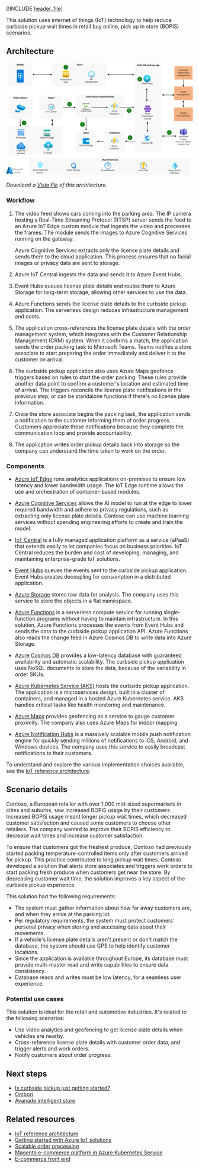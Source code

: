 [!INCLUDE [header_file](../../../includes/sol-idea-header.md)]

This solution uses internet of things (IoT) technology to help reduce curbside pickup wait times in retail buy online, pick up in store (BOPIS) scenarios.

## Architecture

![Architecture diagram showing the data flow for the buy-online-pick-up-in-store IoT solution.](media/bopis.png)

*Download a [Visio file](https://arch-center.azureedge.net/iot-vertical-buy-online-pickup-in-store.vsdx) of this architecture.*

### Workflow

1. The video feed shows cars coming into the parking area. The IP camera hosting a Real-Time Streaming Protocol (RTSP) server sends the feed to an Azure IoT Edge custom module that ingests the video and processes the frames. The module sends the images to Azure Cognitive Services running on the gateway.

   Azure Cognitive Services extracts only the license plate details and sends them to the cloud application. This process ensures that no facial images or privacy data are sent to storage.

1. Azure IoT Central ingests the data and sends it to Azure Event Hubs.

1. Event Hubs queues license plate details and routes them to Azure Storage for long-term storage, allowing other services to use the data.

1. Azure Functions sends the license plate details to the curbside pickup application. The serverless design reduces infrastructure management and costs.

1. The application cross-references the license plate details with the order management system, which integrates with the Customer Relationship Management (CRM) system. When it confirms a match, the application sends the order packing task to Microsoft Teams. Teams notifies a store associate to start preparing the order immediately and deliver it to the customer on arrival.

1. The curbside pickup application also uses Azure Maps geofence triggers based on rules to start the order packing. These rules provide another data point to confirm a customer's location and estimated time of arrival. The triggers reconcile the license plate notifications in the previous step, or can be standalone functions if there's no license plate information.

1. Once the store associate begins the packing task, the application sends a notification to the customer informing them of order progress. Customers appreciate these notifications because they complete the communication loop and provide accountability.

1. The application writes order pickup details back into storage so the company can understand the time taken to work on the order.

### Components

- [Azure IoT Edge](https://azure.microsoft.com/services/iot-edge) runs analytics applications on-premises to ensure low latency and lower bandwidth usage. The IoT Edge runtime allows the use and orchestration of container-based modules.

- [Azure Cognitive Services](https://azure.microsoft.com/services/cognitive-services) allows the AI model to run at the edge to lower required bandwidth and adhere to privacy regulations, such as extracting only license plate details. Contoso can use machine learning services without spending engineering efforts to create and train the model.

- [IoT Central](https://azure.microsoft.com/services/iot-central) is a fully managed application platform as a service (aPaaS) that extends easily to let companies focus on business priorities. IoT Central reduces the burden and cost of developing, managing, and maintaining enterprise-grade IoT solutions.

- [Event Hubs](https://azure.microsoft.com/services/event-hubs) queues the events sent to the curbside pickup application. Event Hubs creates decoupling for consumption in a distributed application.

- [Azure Storage](https://azure.microsoft.com/services/storage) stores raw data for analysis. The company uses this service to store the objects in a flat namespace.

- [Azure Functions](https://azure.microsoft.com/services/functions) is a serverless compute service for running single-function programs without having to maintain infrastructure. In this solution, Azure Functions processes the events from Event Hubs and sends the data to the curbside pickup application API. Azure Functions also reads the change feed in Azure Cosmos DB to write data into Azure Storage.

- [Azure Cosmos DB](https://azure.microsoft.com/services/cosmos-db) provides a low-latency database with guaranteed availability and automatic scalability. The curbside pickup application uses NoSQL documents to store the data, because of the variability in order SKUs.

- [Azure Kubernetes Service (AKS)](https://azure.microsoft.com/services/kubernetes-service) hosts the curbside pickup application. The application is a microservices design, built in a cluster of containers, and managed in a hosted Azure Kubernetes service. AKS handles critical tasks like health monitoring and maintenance.

- [Azure Maps](https://azure.microsoft.com/services/azure-maps/) provides geofencing as a service to gauge customer proximity. The company also uses Azure Maps for indoor mapping.

- [Azure Notification Hubs](https://azure.microsoft.com/services/notification-hubs) is a massively scalable mobile push notification engine for quickly sending millions of notifications to iOS, Android, and Windows devices. The company uses this service to easily broadcast notifications to their customers.

To understand and explore the various implementation choices available, see the [IoT reference architecture](../../reference-architectures/iot.yml).

## Scenario details


Contoso, a European retailer with over 1,000 mid-sized supermarkets in cities and suburbs, saw increased BOPIS usage by their customers. Increased BOPIS usage meant longer pickup wait times, which decreased customer satisfaction and caused some customers to choose other retailers. The company wanted to improve their BOPIS efficiency to decrease wait times and increase customer satisfaction.

To ensure that customers got the freshest produce, Contoso had previously started packing temperature-controlled items only after customers arrived for pickup. This practice contributed to long pickup wait times. Contoso developed a solution that alerts store associates and triggers work orders to start packing fresh produce when customers get near the store. By decreasing customer wait time, the solution improves a key aspect of the curbside pickup experience.

This solution had the following requirements:

- The system must gather information about how far away customers are, and when they arrive at the parking lot.
- Per regulatory requirements, the system must protect customers' personal privacy when storing and accessing data about their movements.
- If a vehicle's license plate details aren't present or don't match the database, the system should use GPS to help identify customer locations.
- Since the application is available throughout Europe, its database must provide multi-master read and write capabilities to ensure data consistency.
- Database reads and writes must be low latency, for a seamless user experience.

### Potential use cases

This solution is ideal for the retail and automotive industries. It's related to the following scenarios:

- Use video analytics and geofencing to get license plate details when vehicles are nearby.
- Cross-reference license plate details with customer order data, and trigger alerts and work orders.
- Notify customers about order progress.

## Next steps

- [Is curbside pickup just getting started?](https://retailwire.com/discussion/is-curbside-pickup-just-getting-started)
- [Ombori](https://ombori.com)
- [Avanade intelligent store](https://www.avanade.com/en/industry/retail/intelligent-store-whitepaper)

## Related resources

- [IoT reference architecture](../../reference-architectures/iot.yml)
- [Getting started with Azure IoT solutions](../../reference-architectures/iot/iot-architecture-overview.md)
- [Scalable order processing](../data/ecommerce-order-processing.yml)
- [Magento e-commerce platform in Azure Kubernetes Service](../magento/magento-azure.yml)
- [E-commerce front end](../apps/ecommerce-scenario.yml)
